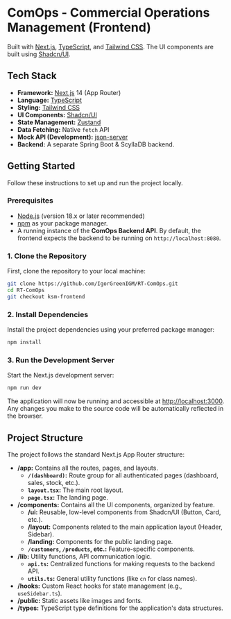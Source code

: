 # ComOps - Commercial Operations Management (Frontend)

Built with [Next.js](https://nextjs.org/), [TypeScript](https://www.typescriptlang.org/), and [Tailwind CSS](https://tailwindcss.com/). 
The UI components are built using [Shadcn/UI](https://ui.shadcn.com/).

## Tech Stack

-   **Framework:** [Next.js](https://nextjs.org/) 14 (App Router)
-   **Language:** [TypeScript](https://www.typescriptlang.org/)
-   **Styling:** [Tailwind CSS](https://tailwindcss.com/)
-   **UI Components:** [Shadcn/UI](https://ui.shadcn.com/)
-   **State Management:** [Zustand](https://zustand-demo.pmnd.rs/)
-   **Data Fetching:** Native `fetch` API
-   **Mock API (Development):** [json-server](https://github.com/typicode/json-server)
-   **Backend:** A separate Spring Boot & ScyllaDB backend.


## Getting Started

Follow these instructions to set up and run the project locally.

### Prerequisites

-   [Node.js](https://nodejs.org/) (version 18.x or later recommended)
-   [npm](https://www.npmjs.com/) as your package manager.
-   A running instance of the **ComOps Backend API**. By default, the frontend expects the backend to be running on `http://localhost:8080`.

### 1. Clone the Repository

First, clone the repository to your local machine:

```bash
git clone https://github.com/IgorGreenIGM/RT-ComOps.git
cd RT-ComOps
git checkout ksm-frontend
```

### 2. Install Dependencies

Install the project dependencies using your preferred package manager:

```bash
npm install
```

### 3. Run the Development Server

Start the Next.js development server:

```bash
npm run dev
```

The application will now be running and accessible at [http://localhost:3000](http://localhost:3000). Any changes you make to the source code will be automatically reflected in the browser.

## Project Structure

The project follows the standard Next.js App Router structure:

-   **/app:** Contains all the routes, pages, and layouts.
    -   **`/(dashboard)`:** Route group for all authenticated pages (dashboard, sales, stock, etc.).
    -   **`layout.tsx`:** The main root layout.
    -   **`page.tsx`:** The landing page.
-   **/components:** Contains all the UI components, organized by feature.
    -   **/ui:** Reusable, low-level components from Shadcn/UI (Button, Card, etc.).
    -   **/layout:** Components related to the main application layout (Header, Sidebar).
    -   **/landing:** Components for the public landing page.
    -   **`/customers`, `/products`, etc.:** Feature-specific components.
-   **/lib:** Utility functions, API communication logic.
    -   **`api.ts`:** Centralized functions for making requests to the backend API.
    -   **`utils.ts`:** General utility functions (like `cn` for class names).
-   **/hooks:** Custom React hooks for state management (e.g., `useSidebar.ts`).
-   **/public:** Static assets like images and fonts.
-   **/types:** TypeScript type definitions for the application's data structures.
